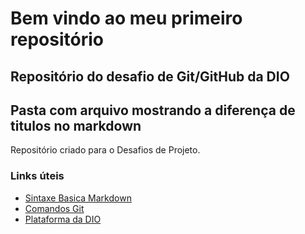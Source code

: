 # Bem vindo ao meu primeiro repositório
## Repositório do desafio de Git/GitHub da DIO
## Pasta com arquivo mostrando a diferença de titulos no markdown
Repositório criado para o Desafios de Projeto.

### Links úteis
- [Sintaxe Basica Markdown](https://www.markdownguide.org/basic-syntax/)
- [Comandos Git](https://comandosgit.github.io/)
- [Plataforma da DIO](https://www.dio.me/)
